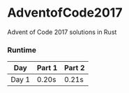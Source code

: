# AdventofCode2017

Advent of Code 2017 solutions in Rust

### Runtime

| Day   | Part 1 | Part 2 |
| ----- | ------ | ------ |
| Day 1 | 0.20s  | 0.21s  |
